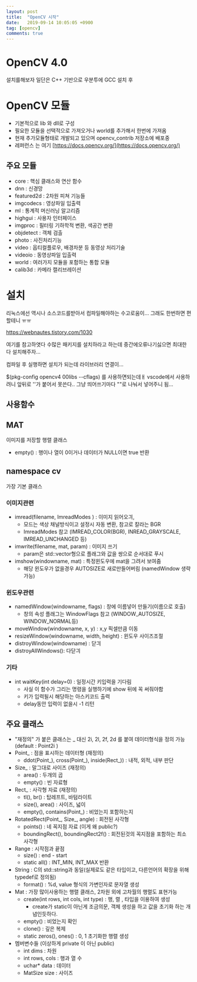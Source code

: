 ```yaml
---
layout: post
title:  "OpenCV 시작"
date:   2019-09-14 10:05:05 +0900
tag: [opencv]
comments: true
---
```



# OpenCV 4.0

설치를해보자 일단은 C++ 기반으로
우분투에 GCC 설치 후 

# OpenCV 모듈
 - 기본적으로 lib 와 dll로 구성
 - 필요한 모듈을 선택적으로 가져오거나 world를 추가해서 한번에 가져옴
 - 현재 추가모듈형태로 개발되고 있으며 opencv_contrib 저장소에 배포중
 - 레퍼런스 는 여기 [https://docs.opencv.org/](https://docs.opencv.org/)

## 주요 모듈
 - core : 핵심 클래스와 연산 함수
 - dnn : 신경망
 - featured2d : 2차원 피쳐 기능들
 - imgcodecs : 영상파일 입출력
 - ml : 통계적 머신러닝 알고리즘
 - highgui : 사용자 인터페이스
 - imgproc : 필터링 기하학적 변환, 색공간 변환
 - objdetect : 객체 검출
 - photo : 사진처리기능
 - video : 옵티컬플로우, 배경차분 등 동영상 처리기술
 - videoio : 동영상파일 입출력
 - world : 여러가지 모듈을 포함하는 통합 모듈 
 - calib3d : 카메라 캘리브레이션

# 설치

리눅스에선 역시나 소스코드를받아서 컴파일해야하는 수고로움이... 그래도 한번하면 편할테니 ㅠㅠ

https://webnautes.tistory.com/1030

여기를 참고하엿다
수많은 패키지를 설치하라고 하는데
중간에오류나기싫으면 최대한 다 설치해주자...

컴파일 후 실행하면 설치가 되는데
라이브러리 연결이...

$(pkg-config opencv4 00libs --cflags)
를 사용하면되는데ㅐ
vscode에서 사용하려니 앞뒤로 ''가 붙어서 못쓴다..
그냥 띄어쓰기마다 ""로 나눠서 넣어주니 됨...




## 사용함수

## MAT
이미지를 저장할 행렬 클래스
  - empty() : 행이나 열이 0이거나 데이터가 NULL이면 true 반환

## namespace cv
가장 기본 클래스

### 이미지관련
- imread(filename, ImreadModes ) : 이미지 읽어오긔, 
  - 모드는 색상 채널방식이고 설정시 자동 변환, 참고로 칼라는 BGR
  - ImreadModes 참고 (IMREAD_COLOR(BGR), INREAD_GRAYSCALE, IMREAD_UNCHANGED 등)
- imwrite(filename, mat, param) : 이미지 쓰기
  - param은 std::vector<int>형으로 플래그와 값을 쌍으로 순서대로 푸시
- imshow(windowname, mat) : 특정윈도우에 mat을 그려서 보여줌
  - 해당 윈도우가 없을경우 AUTOSIZE로 새로만들어버림 (namedWindow 생략 가능)

### 윈도우관련
- namedWindow(windowname, flags) : 창에 이름넣어 만들기(이름으로 호출)
  - 창의 속성 플래그는 WindowFlags 참고 (WINDOW_AUTOSIZE, WINDOW_NORMAL등)
- moveWindow(windowname, x, y) : x,y 픽셀만큼 이동
- resizeWindow(windowname, width, height) : 윈도우 사이즈조절
- distroyWindow(windowname) : 닫긔
- distroyAllWindows(): 다닫긔

### 기타
- int waitKey(int delay=0) : 일정시간 키입력을 기다림
  - 사실 이 함수가 그리는 명령을 실행하기에 show 뒤에 꼭 써줘야함
  - 키가 입력될시 해당하는 아스키코드 출력
  - delay동안 입력이 없을시 -1 리턴 

## 주요 클래스
- "재정의" 가 붙은 클래스는 _ 대신 2i, 2l, 2f, 2d 를 붙여 데이터형식을 정의 가능 (default : Point2i )
- Point_ : 점을 표시하는 데이터형 (재정의)
  - ddot(Point_), cross(Point_), inside(Rect_)) : 내적, 외적, 내부 판단
- Size_ : 말그대로 사이즈 (재정의)
  - area() : 두개의 곱
  - empty() : 빈 자료형
- Rect_ : 사각형 자료 (재정의)
  - tl(), br() : 탑레프트, 바텀라이트
  - size(), area() : 사이즈, 넓이
  - empty(), contains(Point_) : 비었는지 포함하는지
- RotatedRect(Point_, Size_, angle) : 회전된 사각형
  - points() : 네 꼭지점 자료 (이게 왜 public?)
  - boundingRect(), boundingRect2f() : 회전된것의 꼭지점을 포함하는 최소 사각형
- Range : 시작점과 끝점
  - size() : end - start
  - static all() : INT_MIN, INT_MAX 반환
- String : C의 std::string과 동일(실제로도 같은 타입이고, 다른언어의 확장을 위해 typedef로 정의됨)
  - format() : %d, value 형식의 가변인자로 문자열 생성
- Mat : 가장 많이사용하는 행렬 클래스, 2차원 외에 고차월의 행렬도 표현가능
  - create(int rows, int cols, int type) : 행, 렬 , 타입을 이용하여 생성
    - create가 static이 아닌게 조금의문, 객체 생성을 하고 값을 초기화 하는 개념인듯하다.
  - empty() : 비었는지 확인
  - clone() : 깊은 복제
  - static zeros(), ones() : 0, 1 초기화한 행렬 생성
- 멤버변수들 (이상하게 private 이 아닌 public)
  - int dims : 차원
  - int rows, cols : 행과 열 수
  - uchar* data : 데이터
  - MatSize size : 사이즈






